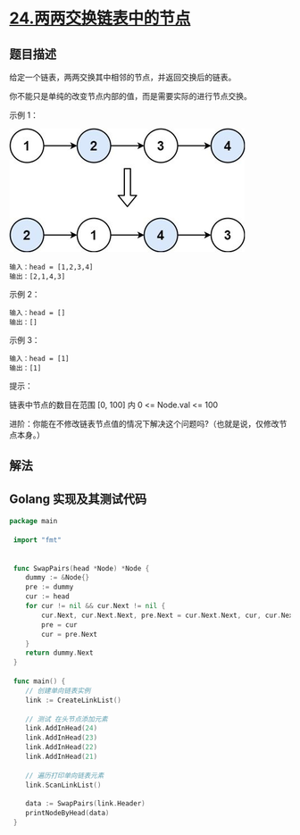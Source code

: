 # [24.两两交换链表中的节点](https://leetcode-cn.com/problems/swap-nodes-in-pairs)

## 题目描述

给定一个链表，两两交换其中相邻的节点，并返回交换后的链表。

你不能只是单纯的改变节点内部的值，而是需要实际的进行节点交换。

示例 1：

![1](./images/swapparis1.jpeg)

```
输入：head = [1,2,3,4]
输出：[2,1,4,3]
```

示例 2：
```
输入：head = []
输出：[]
```

示例 3：
```
输入：head = [1]
输出：[1]
```

提示：

链表中节点的数目在范围 [0, 100] 内
0 <= Node.val <= 100

进阶：你能在不修改链表节点值的情况下解决这个问题吗?（也就是说，仅修改节点本身。）

## 解法

## Golang 实现及其测试代码

```go
package main
 
 import "fmt"
 
 
 func SwapPairs(head *Node) *Node {
 	dummy := &Node{}
 	pre := dummy
 	cur := head
 	for cur != nil && cur.Next != nil {
 		cur.Next, cur.Next.Next, pre.Next = cur.Next.Next, cur, cur.Next
 		pre = cur
 		cur = pre.Next
 	}
 	return dummy.Next
 }
 
 func main() {
 	// 创建单向链表实例
 	link := CreateLinkList()
 
 	// 测试 在头节点添加元素
 	link.AddInHead(24)
 	link.AddInHead(23)
 	link.AddInHead(22)
 	link.AddInHead(21)
 
 	// 遍历打印单向链表元素
 	link.ScanLinkList()
 
 	data := SwapPairs(link.Header)
 	printNodeByHead(data)
 }
```
